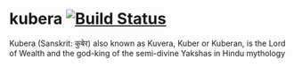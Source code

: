 # kubera [![Build Status](https://travis-ci.org/katrotz/kubera.svg)](https://travis-ci.org/katrotz/kubera)
Kubera (Sanskrit: कुबेर) also known as Kuvera, Kuber or Kuberan, is the Lord of Wealth and the god-king of the semi-divine Yakshas in Hindu mythology

